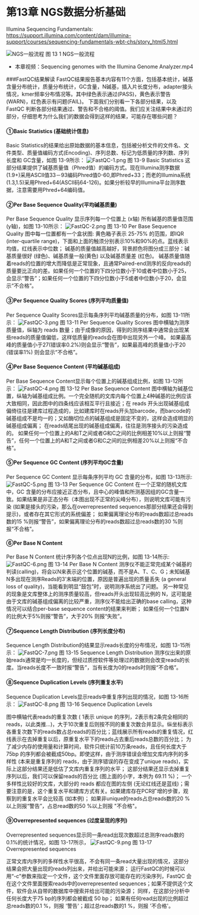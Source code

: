 # 第13章 NGS数据分析基础

Illumina Sequencing Fundamentals:
https://support.illumina.com/content/dam/illumina-support/courses/sequencing-fundamentals-wbt-chs/story_html5.html


![NGS一般流程](https://gitee.com/thelilab/bigbook/raw/master/Images/book/fig13-1.png)
图 13 1 NGS一般流程

* 本章视频：Sequencing genomes with the Illumina Genome Analyzer.mp4

###FastQC结果解读
FastQC结果报告基本内容有11个方面，包括基本统计，碱基含量分布统计，质量分布统计，GC含量，N碱基，插入片长度分布，adapter接头情况，kmer频率分布情况等。其中绿色表示通过(PASS)，黄色表示警告(WARN)，红色表示有问题(FAIL)。 
下面我们分别看一下各部分结果，以及 FastQC 判断各部分结果通过、警告和不合格的阈值。我们应关注结果中未通过的部分，仔细思考为什么我们的数据会得到这样的结果，可能存在哪些问题？
#### ①Basic Statistics (基础统计信息)
Basic Statistics的结果给出原始数据的基本信息，包括被分析文件的文件名、文件类型、质量值编码方式(Encoding)、序列总数、标记为低质量的序列数、序列长度和 GC含量，如图 13-9所示： 
![FastQC-1.png](https://gitee.com/thelilab/bigbook/raw/master/Images/book/FastQC-1.png)
图 13-9 Basic Statistics
这部分结果提供了碱基质量值（Phred值）的编码方式。现在Illumina测序数据(1.9+)采用ASCII值33－93编码Phred值0-60,即Phred+33；而老的Illumina系统(1.3,1.5)采用Phred+64(ASCII码64-126)。如果分析较早的Illumina平台测序数据，注意需要用Phred+64编码值。

#### ②Per Base Sequence Quality(平均碱基质量)
Per Base Sequence Quality 显示序列每一个位置上 (x轴) 所有碱基的质量值范围 (y轴)，如图 13-10所示： 
![FastQC-2.png](https://gitee.com/thelilab/bigbook/raw/master/Images/book/FastQC-2.png)
图 13-10 Per Base Sequence Quality
图中每一位置都有一个盒状图: 黄色箱子表示 25-75% 的范围，即IQR (inter-quartile range)，下面和上面的触须分别表示10%和90%的点。蓝线表示均值，红线表示中位数；
碱基的质量值越高越好，背景颜色将图分成三部分：碱基质量很好 (绿色)、碱基质量一般(黄色) 以及碱基质量差 (红色)。
碱基质量值随着reads的位置的增大而降低是正常现象，且通常Paired-end测序的反向reads的质量要比正向的差。如果任何一个位置的下四分位数小于10或者中位数小于25，会显示“警告”；如果任何一个位置的下四分位数小于5或者中位数小于20，会显示“不合格”。

#### ③Per Sequence Quality Scores (序列平均质量值)
Per Sequence Quality Scores显示每条序列平均碱基质量的分布，如图 13-11所示： 
![FastQC-3.png](https://gitee.com/thelilab/bigbook/raw/master/Images/book/FastQC-3.png)
图 13-11 Per Sequence Quality Scores
图中横轴为测序质量值，纵轴为 reads 数量；由于成像的原因，得到的测序结果中通常会出现某些reads的质量值偏低，这样低质量的reads会在图中出现另外一个峰。
如果最高峰的质量值小于27(错误率0.2%)则会显示“警告”，如果最高峰的质量值小于20 (错误率1%) 则会显示“不合格”。

#### ④Per Base Sequence Content (平均碱基组成)
Per Base Sequence Content显示每个位置上的碱基组成比例，如图 13-12所示： 
![FastQC-4.png](https://gitee.com/thelilab/bigbook/raw/master/Images/book/FastQC-4.png)
图 13-12 Per Base Sequence Content
图中横轴为碱基位置，纵轴为碱基组成比例。一个完全随机的文库内每个位置上4种碱基的比例应该大致相同，因此图中的四条线应该相互平行且接近；在 reads 开头出现碱基组成偏倚往往是建库过程造成的，比如建库时在reads开头加barcode，而barcode的碱基组成不是均一的；又如酶切位点的碱基组成是固定不变的，这样会造成明显的碱基组成偏离；
在reads结尾出现的碱基组成偏离，往往是测序接头的污染造成的。
如果任何一个位置上的A和T之间或者G和C之间的比例相差10%以上则报“警告”，任何一个位置上的A和T之间或者G和C之间的比例相差20%以上则报“不合格”。

#### ⑤Per Sequence GC Content (序列平均GC含量)
Per Sequence GC Content 显示每条序列平均 GC 含量的分布，如图 13-13所示: 
![FastQC-5.png](https://gitee.com/thelilab/bigbook/raw/master/Images/book/FastQC-5.png)
图 13-13 Per Sequence GC Content
在一个正常的随机文库中，GC 含量的分布应接近正态分布，且中心的峰值和所测基因组的GC含量一致。如果结果是非正态分布（本图出现不正常的尖峰分布），则说明文库可能有污染 (如果是接头的污染，那么在overrepresented sequences那部分结果还会得到提示)，或者存在其它形式的系统偏差；
如果偏离理论分布的reads数超过总reads数的15 %则报“警告”，如果偏离理论分布的reads数超过总reads数的30 %则报“不合格”。

#### ⑥Per Base N Content
Per Base N Content 统计序列各个位点出现N的比例，如图 13-14所示: 
![FastQC-6.png](https://gitee.com/thelilab/bigbook/raw/master/Images/book/FastQC-6.png)
图 13-14 Per Base N Content
测序仪不能正常完成某个碱基的判读(calling)，将会以N来表示这个位置的碱基，而不是A、T、C、G；未知碱基N多出现在测序Reads的3’末端的位置，原因是普遍出现的质量丢失 (a general loss of quality)，当能看到明显“鼓包”时，说明测序系统出了问题。
另一种常见的现象是文库整体上的测序质量较高，但reads开头出现较高比例的 N，这可能是由于文库的碱基组成偏离的比较严重，测序仪不能给出正确的base calling，这种情况可以结合per-base sequence content的结果来判断；
如果任何一个位置N的比例大于5%则报“警告”，大于20% 则报“失败”。

#### ⑦Sequence Length Distribution (序列长度分布)
Sequence Length Distribution的结果显示reads长度的分布情况，如图 13-15所示： 
![FastQC-7.png](https://gitee.com/thelilab/bigbook/raw/master/Images/book/FastQC-7.png)
图 13-15 Sequence Length Distribution
测序仪出来的原始reads通常是均一长度的，但经过质控软件等处理过的数据则会改变reads的长度。当reads长度不一致时报“警告”，当有长度为0的reads时则报“不合格”。

#### ⑧Sequence Duplication Levels (序列重复水平)
Sequence Duplication Levels显示reads中重复序列出现的情况，如图 13-16所示： 
![FastQC-8.png](https://gitee.com/thelilab/bigbook/raw/master/Images/book/FastQC-8.png)
图 13-16 Sequence Duplication Levels

图中横轴代表reads的重复次数 ( 1表示 unique 的序列，2表示有2条完全相同的reads，以此类推...)，大于10次重复后则按不同的重复次数合并显示。纵坐标表示各重复次数下的reads数占总reads的百分比；蓝线展示所有reads的重复情况，红线表示在去掉重复以后，原重复水平下的reads占去重后reads总数的百分比；
为了减少内存的使用量和计算时间，软件只统计前10万条reads，且任何长度大于75bp 的序列都会被截成50bp。即使这样，由于测序错误会增加文库内序列的多样性 (本来是重复序列的 reads，由于测序错误的存在变成了unique reads)，实际上这部分结果还是低估了文库内重复序列的水平；
这部分结果还显示去掉重复序列以后，我们可以保留reads的百分比 (图上面的小字，本例为 69.11 %)；
一个多样性比较好的文库，大部分的 reads 都应在图的左侧 (无论红线还是蓝线)；需要注意的是，这个重复水平和建库方式有关。如果建库存在PCR扩增的步骤，观察到的重复水平会比较高 (如本例)； 
如果非unique的reads占总reads数的20 %以上则报“警告”，占总read数的50 %以上则报 "不合格"。

#### ⑨Overrepresented sequences (过度呈现的序列)
Overrepresented sequences显示同一条read出现次数超过总测序reads数的0.1%的统计情况，如图 13-17所示， 
![FastQC-9.png](https://gitee.com/thelilab/bigbook/raw/master/Images/book/FastQC-9.png)
图 13-17 Overrepresented sequences

正常文库内序列的多样性水平很高，不会有同一条read大量出现的情况，这部分结果会把大量出现的reads列出来，并给出可能来源；
运行FastQC的时候可以用“-c”参数来指定一个文件，这个文件里面存放可能存在的污染序列，FastQC 会在这个文件里面搜索reads中的overrepresented sequences；如果不提供这个文件，软件会从自带的数据库中搜索并给出可能的污染源；
同样，在这部分分析中任何长度大于75 bp的序列都会被截成 50 bp；
如果有任何read出现的比例超过总reads数的0.1 %，则报 '警告'；超过总reads数的1 %，则报 '不合格'。